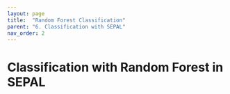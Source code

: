 ```yaml
---
layout: page
title:  "Random Forest Classification"
parent: "6. Classification with SEPAL"
nav_order: 2
---
```


# Classification with Random Forest in SEPAL